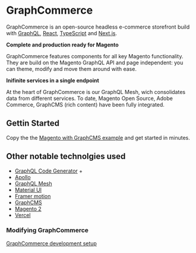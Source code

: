 # GraphCommerce

GraphCommerce is an open-source headless e-commerce storefront build with
[GraphQL](https://graphql.org/), [React](https://reactjs.org),
[TypeScript](https://www.typescriptlang.org/) and [Next.js](ttps://nextjs.org/).

**Complete and production ready for Magento**

GraphCommerce features components for all key Magento functionality. They are
build on the Magento GraphQL API and page independent: you can theme, modify and
move them around with ease.

**Inifinite services in a single endpoint**

At the heart of GraphCommerce is our GraphQL Mesh, wich consolidates data from
different services. To date, Magento Open Source, Adobe Commerce, GraphCMS (rich
content) have been fully integrated.

## Gettin Started

Copy the the [Magento with GraphCMS example](./examples/magento-graphcms) and
get started in minutes.

## Other notable technolgies used

- [GraphQL Code Generator](https://graphql-code-generator.com/) +
- [Apollo](https://www.apollographql.com/docs/react/)
- [GraphQL Mesh](https://graphql-mesh.com/)
- [Material UI](https://material-ui.com/)
- [Framer motion](https://www.framer.com/motion/)
- [GraphCMS](https://graphcms.com/)
- [Magento 2](https://github.com/magento/magento2)
- [Vercel](https://vercel.com/reachdigital)

### Modifying GraphCommerce

[GraphCommerce development setup](docs/pages/getting-started/development-setup.md)
